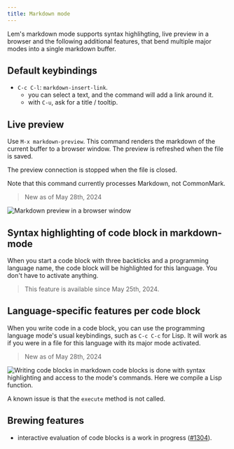 ```yaml
---
title: Markdown mode
---
```


Lem's markdown mode supports syntax highlihgting, live preview in a
browser and the following additional features, that bend multiple
major modes into a single markdown buffer.

## Default keybindings

- `C-c C-l`: `markdown-insert-link`.
  - you can select a text, and the command will add a link around it.
  - with `C-u`, ask for a title / tooltip.

## Live preview

Use `M-x markdown-preview`. This command renders the markdown of the
current buffer to a browser window. The preview is refreshed when the
file is saved.

The preview connection is stopped when the file is closed.

Note that this command currently processes Markdown, not CommonMark.

> New as of May 28th, 2024

<img class="" src="/markdown-preview.gif" alt="Markdown preview in a browser window">

## Syntax highlighting of code block in markdown-mode

When you start a code block with three backticks and a programming
language name, the code block will be highlighted for this
language. You don't have to activate anything.

> This feature is available since May 25th, 2024.


## Language-specific features per code block

When you write code in a code block, you can use the programming
language mode's usual keybindings, such as `C-c C-c` for Lisp. It will
work as if you were in a file for this language with its major mode
activated.

> New as of May 28th, 2024

<img class="" src="/mmm.gif" alt="Writing code blocks in markdown code blocks is done with syntax highlighting and access to the mode's commands. Here we compile a Lisp function.">

A known issue is that the `execute` method is not called.

## Brewing features

- interactive evaluation of code blocks is a work in progress ([#1304](https://github.com/lem-project/lem/pull/1304)).
